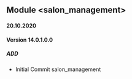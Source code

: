 ## Module <salon_management>

#### 20.10.2020
#### Version 14.0.1.0.0
##### ADD
- Initial Commit salon_management
